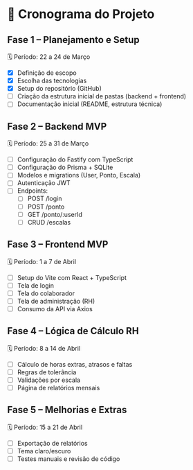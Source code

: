 # 📅 Cronograma do Projeto

## Fase 1 – Planejamento e Setup
🗓️ Período: 22 a 24 de Março  
- [x] Definição de escopo
- [x] Escolha das tecnologias
- [x] Setup do repositório (GitHub)
- [ ] Criação da estrutura inicial de pastas (backend + frontend)
- [ ] Documentação inicial (README, estrutura técnica)

## Fase 2 – Backend MVP
🗓️ Período: 25 a 31 de Março  
- [ ] Configuração do Fastify com TypeScript
- [ ] Configuração do Prisma + SQLite
- [ ] Modelos e migrations (User, Ponto, Escala)
- [ ] Autenticação JWT
- [ ] Endpoints:
  - [ ] POST /login
  - [ ] POST /ponto
  - [ ] GET /ponto/:userId
  - [ ] CRUD /escalas

## Fase 3 – Frontend MVP
🗓️ Período: 1 a 7 de Abril  
- [ ] Setup do Vite com React + TypeScript
- [ ] Tela de login
- [ ] Tela do colaborador
- [ ] Tela de administração (RH)
- [ ] Consumo da API via Axios

## Fase 4 – Lógica de Cálculo RH
🗓️ Período: 8 a 14 de Abril  
- [ ] Cálculo de horas extras, atrasos e faltas
- [ ] Regras de tolerância
- [ ] Validações por escala
- [ ] Página de relatórios mensais

## Fase 5 – Melhorias e Extras
🗓️ Período: 15 a 21 de Abril  
- [ ] Exportação de relatórios
- [ ] Tema claro/escuro
- [ ] Testes manuais e revisão de código
